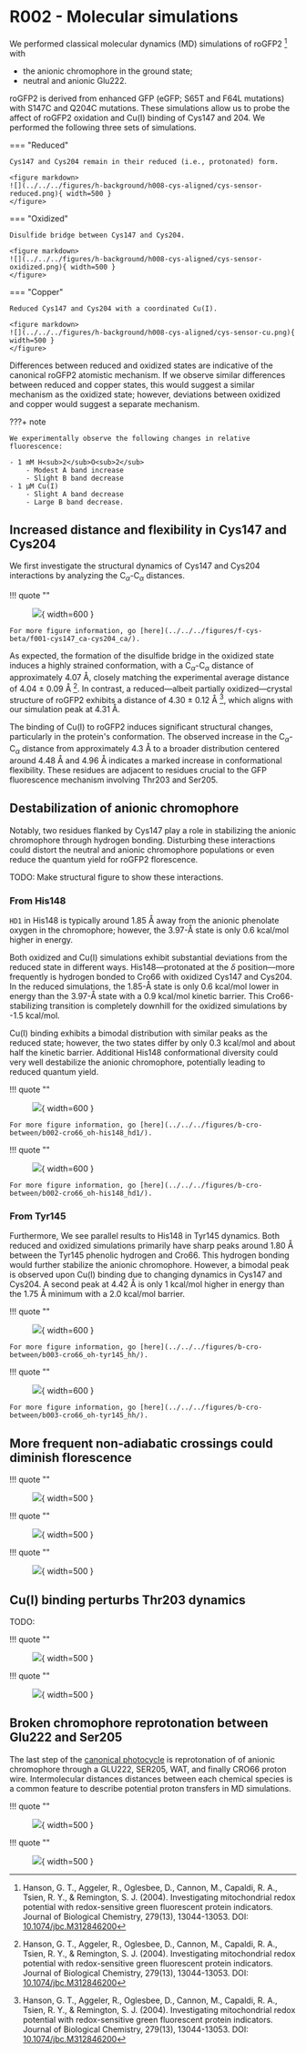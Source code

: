 # R002 - Molecular simulations

We performed classical molecular dynamics (MD) simulations of roGFP2 [^hanson2004investigating] with

-   the anionic chromophore in the ground state;
-   neutral and anionic Glu222.

roGFP2 is derived from enhanced GFP (eGFP; S65T and F64L mutations) with S147C and Q204C mutations.
These simulations allow us to probe the affect of roGFP2 oxidation and Cu(I) binding of Cys147 and 204.
We performed the following three sets of simulations.

=== "Reduced"

    Cys147 and Cys204 remain in their reduced (i.e., protonated) form.

    <figure markdown>
    ![](../../../figures/h-background/h008-cys-aligned/cys-sensor-reduced.png){ width=500 }
    </figure>

=== "Oxidized"

    Disulfide bridge between Cys147 and Cys204.

    <figure markdown>
    ![](../../../figures/h-background/h008-cys-aligned/cys-sensor-oxidized.png){ width=500 }
    </figure>

=== "Copper"

    Reduced Cys147 and Cys204 with a coordinated Cu(I).

    <figure markdown>
    ![](../../../figures/h-background/h008-cys-aligned/cys-sensor-cu.png){ width=500 }
    </figure>

Differences between reduced and oxidized states are indicative of the canonical roGFP2 atomistic mechanism.
If we observe similar differences between reduced and copper states, this would suggest a similar mechanism as the oxidized state; however, deviations between oxidized and copper would suggest a separate mechanism.

???+ note

    We experimentally observe the following changes in relative fluorescence:

    - 1 mM H<sub>2</sub>O<sub>2</sub>
        - Modest A band increase
        - Slight B band decrease
    - 1 μM Cu(I)
        - Slight A band decrease
        - Large B band decrease.

## Increased distance and flexibility in Cys147 and Cys204

We first investigate the structural dynamics of Cys147 and Cys204 interactions by analyzing the C$_\alpha$-C$_\alpha$ distances.

!!! quote ""
    <figure markdown>
    ![](../../../figures/f-cys-beta/f001-cys147_ca-cys204_ca/f001-cys147_ca-cys204_ca-pdf.svg){ width=600 }
    </figure>

    For more figure information, go [here](../../../figures/f-cys-beta/f001-cys147_ca-cys204_ca/).

As expected, the formation of the disulfide bridge in the oxidized state induces a highly strained conformation, with a C$_\alpha$-C$_\alpha$ distance of approximately 4.07 Å, closely matching the experimental average distance of 4.04 ± 0.09 Å [^hanson2004investigating].
In contrast, a reduced—albeit partially oxidized—crystal structure of roGFP2 exhibits a distance of 4.30 ± 0.12 Å [^hanson2004investigating], which aligns with our simulation peak at 4.31 Å.

The binding of Cu(I) to roGFP2 induces significant structural changes, particularly in the protein's conformation.
The observed increase in the C$_\alpha$-C$_\alpha$ distance from approximately 4.3 Å to a broader distribution centered around 4.48 Å and 4.96 Å indicates a marked increase in conformational flexibility.
These residues are adjacent to residues crucial to the GFP fluorescence mechanism involving Thr203 and Ser205.

## Destabilization of anionic chromophore

Notably, two residues flanked by Cys147 play a role in stabilizing the anionic chromophore through hydrogen bonding.
Disturbing these interactions could distort the neutral and anionic chromophore populations or even reduce the quantum yield for roGFP2 florescence.

TODO: Make structural figure to show these interactions.

### From His148

`HD1` in His148 is typically around 1.85 Å away from the anionic phenolate oxygen in the chromophore; however, the 3.97-Å state is only 0.6 kcal/mol higher in energy.

Both oxidized and Cu(I) simulations exhibit substantial deviations from the reduced state in different ways.
His148&mdash;protonated at the $\delta$ position&mdash;more frequently is hydrogen bonded to Cro66 with oxidized Cys147 and Cys204.
In the reduced simulations, the 1.85-Å state is only 0.6 kcal/mol lower in energy than the 3.97-Å state with a 0.9 kcal/mol kinetic barrier.
This Cro66-stabilizing transition is completely downhill for the oxidized simulations by -1.5 kcal/mol.

Cu(I) binding exhibits a bimodal distribution with similar peaks as the reduced state; however, the two states differ by only 0.3 kcal/mol and about half the kinetic barrier.
Additional His148 conformational diversity could very well destabilize the anionic chromophore, potentially leading to reduced quantum yield.

!!! quote ""
    <figure markdown>
    ![](../../../figures/b-cro-between/b002-cro66_oh-his148_hd1/b002-cro66_oh-his148_hd1-pdf.svg){ width=600 }
    </figure>

    For more figure information, go [here](../../../figures/b-cro-between/b002-cro66_oh-his148_hd1/).

!!! quote ""
    <figure markdown>
    ![](../../../figures/b-cro-between/b002-cro66_oh-his148_hd1/b002-cro66_oh-his148_hd1-pmf.svg){ width=600 }
    </figure>

    For more figure information, go [here](../../../figures/b-cro-between/b002-cro66_oh-his148_hd1/).

### From Tyr145

Furthermore, We see parallel results to His148 in Tyr145 dynamics.
Both reduced and oxidized simulations primarily have sharp peaks around 1.80 Å between the Tyr145 phenolic hydrogen and Cro66.
This hydrogen bonding would further stabilize the anionic chromophore.
However, a bimodal peak is observed upon Cu(I) binding due to changing dynamics in Cys147 and Cys204.
A second peak at 4.42 Å is only 1 kcal/mol higher in energy than the 1.75 Å minimum with a 2.0 kcal/mol barrier.

!!! quote ""
    <figure markdown>
    ![](../../../figures/b-cro-between/b003-cro66_oh-tyr145_hh/b003-cro66_oh-tyr145_hh-pdf.svg){ width=600 }
    </figure>

    For more figure information, go [here](../../../figures/b-cro-between/b003-cro66_oh-tyr145_hh/).

!!! quote ""
    <figure markdown>
    ![](../../../figures/b-cro-between/b003-cro66_oh-tyr145_hh/b003-cro66_oh-tyr145_hh-pmf.svg){ width=600 }
    </figure>

    For more figure information, go [here](../../../figures/b-cro-between/b003-cro66_oh-tyr145_hh/).

## More frequent non-adiabatic crossings could diminish florescence

!!! quote ""
    <figure markdown>
    ![](../../../figures/h-background/h005-cro/cro-b-atom-types.svg){ width=500 }
    </figure>

!!! quote ""
    <figure markdown>
    ![](../../../figures/a-cro/a002-cro66_cd2_cg2_cb2_ca2/a002-cro66_cd2_cg2_cb2_ca2-pdf.svg){ width=500 }
    </figure>

!!! quote ""
    <figure markdown>
    ![](../../../figures/a-cro/a003-cro66_cg2_cb2_ca2_c2/a003-cro66_cg2_cb2_ca2_c2-pdf.svg){ width=500 }
    </figure>

## Cu(I) binding perturbs Thr203 dynamics

TODO:

!!! quote ""
    <figure markdown>
    ![](../../../figures/h-background/h007-distances/gfp-b-thr203-cro66.svg){ width=500 }
    </figure>

!!! quote ""
    <figure markdown>
    ![](../../../figures/b-cro-between/b001-cro66_oh-thr203_hg1/b001-cro66_oh-thr203_hg1-pdf.svg){ width=500 }
    </figure>

## Broken chromophore reprotonation between Glu222 and Ser205

The last step of the [canonical photocycle](../fluorescence-mechanism/#photocycle) is reprotonation of of anionic chromophore through a GLU222, SER205, WAT, and finally CRO66 proton wire.
Intermolecular distances distances between each chemical species is a common feature to describe potential proton transfers in MD simulations.

!!! quote ""
    <figure markdown>
    ![](../../../figures/h-background/h007-distances/gfp-glh222-ser205.svg){ width=500 }
    </figure>

!!! quote ""
    <figure markdown>
    ![](../../../figures/e-proton-wire/e001-ser205_og-glu222_he2/e001-ser205_og-glu222_he2-pdf.svg){ width=500 }
    </figure>

<!-- References -->

[^hanson2004investigating]: Hanson, G. T., Aggeler, R., Oglesbee, D., Cannon, M., Capaldi, R. A., Tsien, R. Y., & Remington, S. J. (2004). Investigating mitochondrial redox potential with redox-sensitive green fluorescent protein indicators. Journal of Biological Chemistry, 279(13), 13044-13053. DOI: [10.1074/jbc.M312846200](https://doi.org/10.1074/jbc.M312846200)
